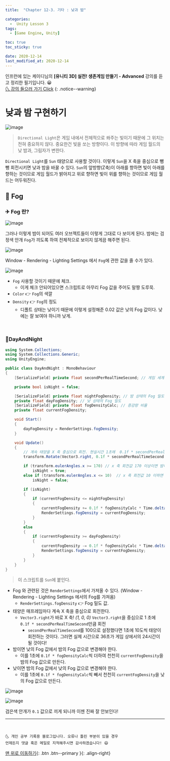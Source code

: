 ```yaml
---
title:  "Chapter 12-3. 기타 : 낮과 밤" 

categories:
  -  Unity Lesson 3 
tags:
  - [Game Engine, Unity]

toc: true
toc_sticky: true

date: 2020-12-14
last_modified_at: 2020-12-14
---
```


인프런에 있는 케이디님의 **[유니티 3D] 실전! 생존게임 만들기 - Advanced** 강의를 듣고 정리한 필기입니다. 😀  
[🌜 강의 들으러 가기 Click](https://www.inflearn.com/course/unity-2#)
{: .notice--warning}


# 낮과 밤 구현하기

![image](https://camo.githubusercontent.com/c5ffa61da3480e5241b4e4909d010d1a3ad0b005398ce767b31dae86a2210bc9/68747470733a2f2f706f737466696c65732e707374617469632e6e65742f4d6a41794d4445794d5452664d5449352f4d4441784e6a41334f544d354e4445344e5455342e6759766a36707a3561764172694766304241733673486f5a77776e75617a616b4d566875674e4d6c6e7173672e634876396e4469745841614936644762384976644c45777676436b6763667246635f756946764e64345455672e4749462e736f6879756e655f616e2f6e696768742e6769663f747970653d77373733)

> `Directional Light`은 게임 내에서 전체적으로 쏴주는 빛이기 때문에 그 위치는 전혀 중요하지 않다. 중요한건 빛을 쏘는 방향이다. 이 방향에 따라 게임 월드의 낮 밤과, 그림자가 변한다.

`Directional Light`를 `Sun` 태양으로 사용할 것이다. 이렇게 `Sun`을 X 축을 중심으로 뺑뺑 회전시키면 낮과 밤을 바꿀 수 있다. `Sun`의 앞방향(Z축)이 아래를 향하면 빛이 아래를 향하는 것이므로 게임 월드가 밝아지고 위로 향하면 빛이 위를 향하는 것이므로 게임 월드는 어두워진다.


## 🚀 Fog

### ✈ Fog 란?

![image](https://user-images.githubusercontent.com/42318591/102064017-1ff35c80-3e3a-11eb-8a93-a3e27c4ae221.png)

그러나 이렇게 밤이 되어도 여러 오브젝트들이 이렇게 그대로 다 보이게 된다. 밤에는 검정색 안개 `Fog`가 끼도록 하여 전체적으로 보이지 않게끔 해주면 된다.

![image](https://user-images.githubusercontent.com/42318591/102065848-6944ab80-3e3c-11eb-9fae-a32ecd69938e.png)

Window - Rendering - Lighting Settings 에서 `Fog`에 관한 값을 줄 수가 있다.

![image](https://user-images.githubusercontent.com/42318591/102065910-7cf01200-3e3c-11eb-8f52-d1e094c95038.png)

- `Fog` 사용할 것이기 때문에 체크.
  - 이게 체크 안되어있으면 스크립트로 아무리 Fog 값을 주어도 말짱 도루묵.
- `Color` 👉 `Fog`의 색깔
- `Density` 👉 `Fog`의 정도
  - 디폴트 상태는 낮이기 때문에 이렇게 설정해준 0.02 값은 낮의 Fog 값이다. 낮에는 잘 보여야 하니까 낮게.

<br>

### 📜DayAndNight

```c#
using System.Collections;
using System.Collections.Generic;
using UnityEngine;

public class DayAndNight : MonoBehaviour
{
    [SerializeField] private float secondPerRealTimeSecond; // 게임 세계에서의 100초 = 현실 세계의 1초

    private bool isNight = false;

    [SerializeField] private float nightFogDensity; // 밤 상태의 Fog 밀도
    private float dayFogDensity; // 낮 상태의 Fog 밀도
    [SerializeField] private float fogDensityCalc; // 증감량 비율
    private float currentFogDensity; 

    void Start()
    {
        dayFogDensity = RenderSettings.fogDensity;
    }

    void Update()
    {
        // 계속 태양을 X 축 중심으로 회전. 현실시간 1초에  0.1f * secondPerRealTimeSecond 각도만큼 회전
        transform.Rotate(Vector3.right, 0.1f * secondPerRealTimeSecond * Time.deltaTime);

        if (transform.eulerAngles.x >= 170) // x 축 회전값 170 이상이면 밤이라고 하겠음
            isNight = true;
        else if (transform.eulerAngles.x <= 10)  // x 축 회전값 10 이하면 낮이라고 하겠음
            isNight = false;

        if (isNight)
        {
            if (currentFogDensity <= nightFogDensity)
            {
                currentFogDensity += 0.1f * fogDensityCalc * Time.deltaTime;
                RenderSettings.fogDensity = currentFogDensity;
            }
        }
        else
        {
            if (currentFogDensity >= dayFogDensity)
            {
                currentFogDensity -= 0.1f * fogDensityCalc * Time.deltaTime;
                RenderSettings.fogDensity = currentFogDensity;
            }
        }
    }
}

```

> 이 스크립트를 `Sun`에 붙인다.

- Fog 와 관련된 것은 `RenderSettings`에서 가져올 수 있다. (Window - Rendering - Lighting Settings 에서의 Fog를 가져옴)
  - `RenderSettings.fogDensity` 👉 Fog 밀도 값.
- 태양은 매프레임마다 계속 X 축을 중심으로 회전한다. 
  - `Vector3.right`가 바로 X 축! *(1, 0, 0)* `Vector3.right`을 중심으로 1 초에 `0.1f * secondPerRealTimeSecond`만큼 회전
    - `secondPerRealTimeSecond`를 100으로 설정했다면 1초에 10도씩 태양이 회전하는 것이다. 그러면 실제 시간으로 36초가 게임 상에서의 24시간이 될 것이다! 
- 밤이면 낮의 Fog 값에서 밤의 Fog 값으로 변경해야 한다.
  - 이를 1초에 `0.1f * fogDensityCalc`씩 더하여 천천히 `currentFogDensity`을 밤의 Fog 값으로 만든다.
- 낮이면 밤의 Fog 값에서 낮의 Fog 값으로 변경해야 한다.
  - 이를 1초에 `0.1f * fogDensityCalc`씩 빼서 천천히 `currentFogDensity`을 낮의 Fog 값으로 만든다.


![image](https://user-images.githubusercontent.com/42318591/102066051-b45ebe80-3e3c-11eb-9f5d-f08f2db7e923.png)

![image](https://user-images.githubusercontent.com/42318591/102065378-d277ef00-3e3b-11eb-98d7-f6057aa23e32.png)

검은색 안개가 `0.1` 값으로 끼게 되니까 이젠 진짜 잘 안보인다! 

***
<br>

    🌜 개인 공부 기록용 블로그입니다. 오류나 틀린 부분이 있을 경우 
    언제든지 댓글 혹은 메일로 지적해주시면 감사하겠습니다! 😄

[맨 위로 이동하기](#){: .btn .btn--primary }{: .align-right}